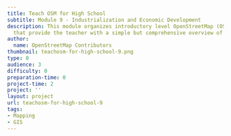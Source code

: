 ```yaml
---
title: Teach OSM for High School
subtitle: Module 9 - Industrialization and Economic Development
description: This module organizes introductory level OpenStreetMap (OSM) resources
  that provide the teacher with a simple but comprehensive overview of the OSM project.
author:
  name: OpenStreetMap Contributors
thumbnail: teachosm-for-high-school-9.png
type: 0
audience: 3
difficulty: 0
preparation-time: 0
project-time: 2
project: ''
layout: project
url: teachosm-for-high-school-9
tags:
- Mapping
- GIS
---
```


